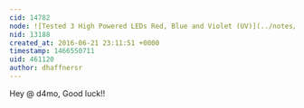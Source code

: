 ```yaml
---
cid: 14782
node: ![Tested 3 High Powered LEDs Red, Blue and Violet (UV)](../notes/dhaffnersr/06-11-2016/tested-3-high-powered-leds-red-blue-and-violet-uv)
nid: 13188
created_at: 2016-06-21 23:11:51 +0000
timestamp: 1466550711
uid: 461120
author: dhaffnersr
---
```


Hey @ d4mo, Good luck!!